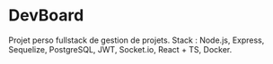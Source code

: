 # DevBoard

Projet perso fullstack de gestion de projets.
Stack : Node.js, Express, Sequelize, PostgreSQL, JWT, Socket.io, React + TS, Docker.


